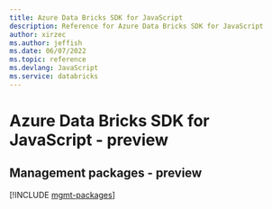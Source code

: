 ```yaml
---
title: Azure Data Bricks SDK for JavaScript
description: Reference for Azure Data Bricks SDK for JavaScript
author: xirzec
ms.author: jeffish
ms.date: 06/07/2022
ms.topic: reference
ms.devlang: JavaScript
ms.service: databricks
---
```

# Azure Data Bricks SDK for JavaScript - preview
## Management packages - preview
[!INCLUDE [mgmt-packages](data-bricks-mgmt-index.md)]
